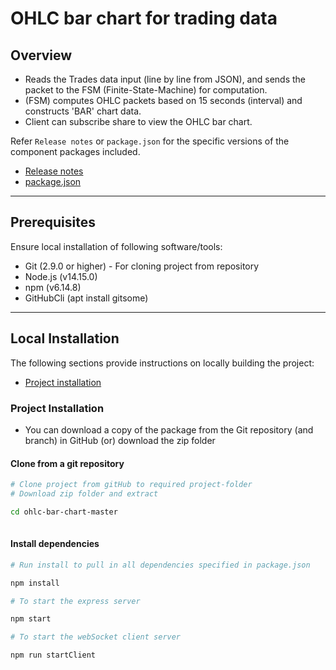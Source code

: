 # OHLC bar chart for trading data

## Overview
* Reads the Trades data input (line by line from JSON), and sends
the packet to the FSM (Finite-State-Machine) for computation.
* (FSM) computes OHLC packets based on 15 seconds (interval)
and constructs 'BAR' chart data.
* Client can subscribe share to view the OHLC bar chart.



Refer `Release notes` or `package.json` for the specific versions of the component packages included.

- [Release notes](./RELEASENOTES.md)
- [package.json](./package.json)

---

## Prerequisites

Ensure local installation of following software/tools:

- Git (2.9.0 or higher) - For cloning project from repository
- Node.js (v14.15.0)
- npm (v6.14.8)
- GitHubCli (apt install gitsome)

---

## Local Installation

The following sections provide instructions on locally building the project:

- [Project installation](./README.md#project-installation)

### Project Installation

* You can download a copy of the package from the Git repository (and branch) in GitHub (or) download the zip folder

#### Clone from a git repository

```sh
# Clone project from gitHub to required project-folder
# Download zip folder and extract

cd ohlc-bar-chart-master
 
```

#### Install dependencies

```sh
# Run install to pull in all dependencies specified in package.json

npm install

# To start the express server

npm start

# To start the webSocket client server

npm run startClient

```